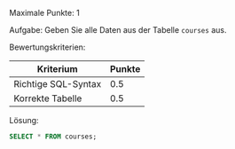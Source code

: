 Maximale Punkte: 1

Aufgabe:
Geben Sie alle Daten aus der Tabelle `courses` aus.

Bewertungskriterien:

| Kriterium           | Punkte |
|---------------------|--------|
| Richtige SQL-Syntax | 0.5    |
| Korrekte Tabelle    | 0.5    |


Lösung:
```sql
SELECT * FROM courses;
```